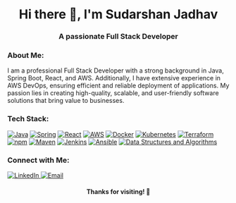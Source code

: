<!-- Header -->
<h1 align="center">Hi there 👋, I'm Sudarshan Jadhav</h1>
<h3 align="center">A passionate Full Stack Developer</h3>

<!-- About Me -->
<h3>About Me:</h3>
<p>I am a professional Full Stack Developer with a strong background in Java, Spring Boot, React, and AWS. Additionally, I have extensive experience in AWS DevOps, ensuring efficient and reliable deployment of applications. My passion lies in creating high-quality, scalable, and user-friendly software solutions that bring value to businesses.</p>

<!-- Tech Stack -->
<h3>Tech Stack:</h3>
<p>
  <a href="https://www.java.com/en/" target="_blank"><img src="https://img.shields.io/badge/Java-ED8B00?style=for-the-badge&logo=java&logoColor=white" alt="Java"></a>
  <a href="https://spring.io/" target="_blank"><img src="https://img.shields.io/badge/Spring-6DB33F?style=for-the-badge&logo=spring&logoColor=white" alt="Spring"></a>
  <a href="https://reactjs.org/" target="_blank"><img src="https://img.shields.io/badge/React-20232A?style=for-the-badge&logo=react&logoColor=61DAFB" alt="React"></a>
  <a href="https://aws.amazon.com/" target="_blank"><img src="https://img.shields.io/badge/AWS-232F3E?style=for-the-badge&logo=amazon-aws&logoColor=white" alt="AWS"></a>
  <a href="https://www.docker.com/" target="_blank"><img src="https://img.shields.io/badge/Docker-2496ED?style=for-the-badge&logo=docker&logoColor=white" alt="Docker"></a>
  <a href="https://kubernetes.io/" target="_blank"><img src="https://img.shields.io/badge/Kubernetes-326CE5?style=for-the-badge&logo=kubernetes&logoColor=white" alt="Kubernetes"></a>
  <a href="https://www.terraform.io/" target="_blank"><img src="https://img.shields.io/badge/Terraform-7B42BC?style=for-the-badge&logo=terraform&logoColor=white" alt="Terraform"></a>
  <a href="https://www.npmjs.com/" target="_blank"><img src="https://img.shields.io/badge/npm-CB3837?style=for-the-badge&logo=npm&logoColor=white" alt="npm"></a>
  <a href="https://maven.apache.org/" target="_blank"><img src="https://img.shields.io/badge/Maven-C71A36?style=for-the-badge&logo=apache-maven&logoColor=white" alt="Maven"></a>
  <a href="https://www.jenkins.io/" target="_blank"><img src="https://img.shields.io/badge/Jenkins-D24939?style=for-the-badge&logo=jenkins&logoColor=white" alt="Jenkins"></a>
  <a href="https://www.ansible.com/" target="_blank"><img src="https://img.shields.io/badge/Ansible-000000?style=for-the-badge&logo=ansible&logoColor=white" alt="Ansible"></a>
  <a href="https://en.wikipedia.org/wiki/Data_structure" target="_blank"><img src="https://img.shields.io/badge/Data%20Structures-0769AD?style=for-the-badge&logo=data%3Aimage/png;base64,iVBORw0KGgoAAAANSUhEUgAAABgAAAAYCAYAAADgdz34AAAABmJLR0QA/wD/AP+gvaeTAAABLElEQVRIie3UP0sCYRzH8c8rSCRXxiAYAg0hzU1jyuRWGgyC4GBoyrWgaEqYpoKAaJqaGkNDKYshgkg6iolHH35/tM+j+3ieCz4/jr0P3EAQBEGQJzKfCWi8DVDG31B6A6CkvyH/DoAk/Q2pdwBE0t/w9RogRP0ATT4JBGT/BARa/AgI6HQNBLT7JCKEFAGhfYshgQBCg4CI8TKGBNp8DQi0+xwSJPAOhRTfAyJm+xiQwGtMEexTSPC1/D0gaLYPGIn+CTxMLuHk6QWOLqwf43r2wt7RE4HTI/sVp4XPEI6qrwHBo9IrKAjEWLjf/v1gbOOxOZg6bWYb7p6R/8wlvw3KslAK0CYNWoTrOtIgcQlnsmkgCIIgeOIdwbH/Wkn2VdEAAAAASUVORK5CYII=" alt="Data Structures and Algorithms"></a>
</p>




<!-- Contact Me -->
<h3>Connect with Me:</h3>
<p>
  <a href="https://www.linkedin.com/in/sudarshan-jadhav-8a3982199">
    <img src="https://img.shields.io/badge/LinkedIn-0077B5?style=for-the-badge&logo=linkedin&logoColor=white" alt="LinkedIn">
  </a>
  <a href="mailto:sudarshan08062001@gmail.com">
    <img src="https://img.shields.io/badge/Email-D14836?style=for-the-badge&logo=gmail&logoColor=white" alt="Email">
  </a>
</p>

<!-- Footer -->
<p align="center">
</p>
<h4 align="center">Thanks for visiting! 🙏</h4>

